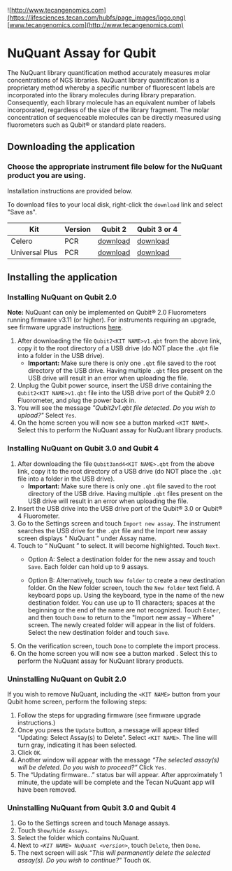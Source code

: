 ![http://www.tecangenomics.com](https://lifesciences.tecan.com/hubfs/page_images/logo.png)  
[www.tecangenomics.com](http://www.tecangenomics.com)

#  NuQuant Assay for Qubit
The NuQuant library quantification method accurately measures molar concentrations of NGS libraries. NuQuant library quantification is a proprietary method whereby a specific number of fluorescent labels are incorporated into the library molecules during library preparation. Consequently, each library molecule has an equivalent number of labels incorporated, regardless of the size of the library fragment. The molar concentration of sequenceable molecules can be directly measured using fluorometers such as Qubit® or standard plate readers.

## Downloading the application

### Choose the appropriate instrument file below for the NuQuant product you are using.

Installation instructions are provided below.

To download files to your local disk, right-click the `download` link and select "Save as".


| Kit            | Version  | Qubit 2                                                                                                      | Qubit 3 or 4                                                                                                     |
|----------------|----------|--------------------------------------------------------------------------------------------------------------|------------------------------------------------------------------------------------------------------------------|
| Celero         | PCR      | [download](https://raw.githubusercontent.com/nugentechnologies/NuQuant_Celero/master/Qubit2CeleroPCRv1.qbt)       | [download](https://raw.githubusercontent.com/nugentechnologies/NuQuant_Celero/master/Qubit3and4CeleroPCRv1.qbt)       |
| Universal Plus | PCR      | [download](https://raw.githubusercontent.com/nugentechnologies/NuQuant_UniversalPlus/master/Qubit2UnivPlusv1.qbt) | [download](https://raw.githubusercontent.com/nugentechnologies/NuQuant_UniversalPlus/master/Qubit3and4UnivPlusv1.qbt) |


## Installing the application

### Installing NuQuant on Qubit 2.0

**Note:** NuQuant can only be implemented on Qubit® 2.0 Fluorometers running firmware v3.11 (or higher). For instruments requiring an upgrade, see firmware upgrade instructions [here](https://www.thermofisher.com/us/en/home/industrial/spectroscopy-elemental-isotope-analysis/molecular-spectroscopy/fluorometers/qubit/qubit-technical-resources/previous-qubit-models/qubit-firmware.html).

  1. After downloading the file `Qubit2<KIT NAME>v1.qbt` from the above link, copy it to the root directory of a USB drive (do NOT place the `.qbt` file into a folder in the USB drive). 
     - **Important:** Make sure there is only one `.qbt` file saved to the root directory of the USB drive. Having multiple `.qbt` files present on the USB drive will result in an error when uploading the file.
  2.	Unplug the Qubit power source, insert the USB drive containing the `Qubit2<KIT NAME>v1.qbt` file into the USB drive port of the Qubit® 2.0 Fluorometer, and plug the power back in.
  3.	You will see the message *"Qubit2<KIT NAME>v1.qbt file detected. Do you wish to upload?"* Select `Yes`.
  4.	On the home screen you will now see a button marked `<KIT NAME>`. Select this to perform the NuQuant assay for NuQuant library products.


### Installing NuQuant on Qubit 3.0 and Qubit 4

  1. After downloading the file `Qubit3and4<KIT NAME>.qbt` from the above link, copy it to the root directory of a USB drive (do NOT place the `.qbt` file into a folder in the USB drive). 
     - **Important:** Make sure there is only one `.qbt` file saved to the root directory of the USB drive. Having multiple `.qbt` files present on the USB drive will result in an error when uploading the file.    
  2. Insert the USB drive into the USB drive port of the Qubit® 3.0 or Qubit® 4 Fluorometer. 
  3. Go to the Settings screen and touch `Import new assay`. The instrument searches the USB drive for the `.qbt` file and the Import new assay screen displays "<KIT NAME> NuQuant <version>" under Assay name.
  4. Touch to “<KIT NAME> NuQuant <version>” to select. It will become highlighted. Touch `Next`.
     - Option A: Select a destination folder for the new assay and touch `Save`. Each folder can hold up to 9 assays.
  
     - Option B: Alternatively, touch `New folder` to create a new destination folder. On the New folder screen, touch the `New folder` text field. A keyboard pops up. Using the keyboard, type in the name of the new destination folder. You can use up to 11 characters; spaces at the beginning or the end of the name are not recognized. Touch `Enter`, and then touch `Done` to return to the "Import new assay – Where" screen. The newly created folder will appear in the list of folders. Select the new destination folder and touch `Save`.
  5.	On the verification screen, touch `Done` to complete the import process.
  6.	On the home screen you will now see a button marked <KIT NAME>. Select this to perform the NuQuant assay for NuQuant library products.


### Uninstalling NuQuant on Qubit 2.0

If you wish to remove NuQuant, including the `<KIT NAME>` button from your Qubit home screen, perform the following steps:

  1.	Follow the steps for upgrading firmware (see firmware upgrade instructions.)
  2.	Once you press the `Update` button, a message will appear titled “Updating: Select Assay(s) to Delete”. Select `<KIT NAME>`. The *<KIT NAME>* line will turn gray, indicating it has been selected.
  3.	Click `OK`. 
  4.	Another window will appear with the message *“The selected assay(s) will be deleted. Do you wish to proceed?”*  Click `Yes`. 
  5.	The “Updating firmware…” status bar will appear. After approximately 1 minute, the update will be complete and the Tecan NuQuant app will have been removed.

### Uninstalling NuQuant from Qubit 3.0 and Qubit 4

  1.	Go to the Settings screen and touch Manage assays.
  2.	Touch `Show/hide Assays`.
  3.  Select the folder which contains NuQuant.
  4.  Next to *`<KIT NAME> NuQuant <version>`*, touch `Delete`, then `Done`.
  5.	The next screen will ask *“This will permanently delete the selected assay(s). Do you wish to continue?"* Touch `OK`.
